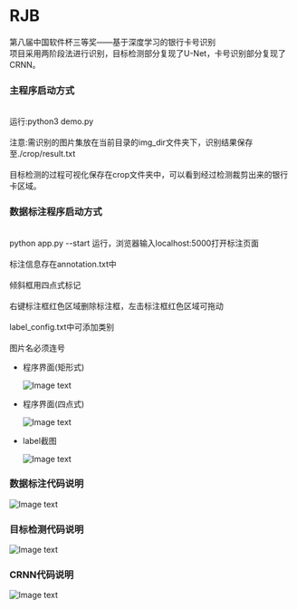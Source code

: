 # RJB
第八届中国软件杯三等奖——基于深度学习的银行卡号识别
<br>项目采用两阶段法进行识别，目标检测部分复现了U-Net，卡号识别部分复现了CRNN。</br>

<h3>主程序启动方式</h3>
<br>运行:python3 demo.py</br>
<br>注意:需识别的图片集放在当前目录的img_dir文件夹下，识别结果保存至./crop/result.txt</br>
<br>目标检测的过程可视化保存在crop文件夹中，可以看到经过检测裁剪出来的银行卡区域。</br>

<h3>数据标注程序启动方式</h3>
<br>python app.py --start 运行，浏览器输入localhost:5000打开标注页面</br>
<br>标注信息存在annotation.txt中</br>
<br>倾斜框用四点式标记</br>
<br>右键标注框红色区域删除标注框，左击标注框红色区域可拖动</br>
<br>label_config.txt中可添加类别</br>
<br>图片名必须连号</br>
<ul>
<li>程序界面(矩形式)</li>

![Image text](https://github.com/HuiyanWen/RJB/blob/master/4.png)

<li>程序界面(四点式)</li>

![Image text](https://github.com/HuiyanWen/RJB/blob/master/5.png)

<li>label截图</li>

![Image text](https://github.com/HuiyanWen/RJB/blob/master/6.png)
</ul>
<h3>数据标注代码说明</h3>

![Image text](https://github.com/HuiyanWen/RJB/blob/master/annotation.png)

<h3>目标检测代码说明</h3>

![Image text](https://github.com/HuiyanWen/RJB/blob/master/iam.png)

<h3>CRNN代码说明</h3>

![Image text](https://github.com/HuiyanWen/RJB/blob/master/crnn.png)

